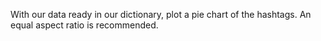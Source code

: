 With our data ready in our dictionary, plot a pie chart of the hashtags. An equal aspect ratio is recommended. 